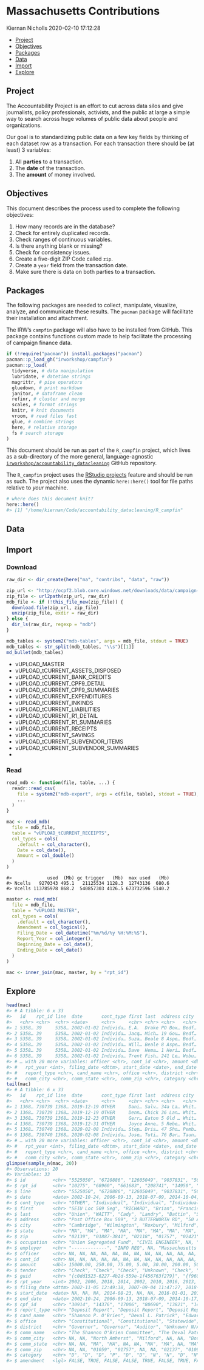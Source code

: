 Massachusetts Contributions
================
Kiernan Nicholls
2020-02-10 17:12:28

  - [Project](#project)
  - [Objectives](#objectives)
  - [Packages](#packages)
  - [Data](#data)
  - [Import](#import)
  - [Explore](#explore)

<!-- Place comments regarding knitting here -->

## Project

The Accountability Project is an effort to cut across data silos and
give journalists, policy professionals, activists, and the public at
large a simple way to search across huge volumes of public data about
people and organizations.

Our goal is to standardizing public data on a few key fields by thinking
of each dataset row as a transaction. For each transaction there should
be (at least) 3 variables:

1.  All **parties** to a transaction.
2.  The **date** of the transaction.
3.  The **amount** of money involved.

## Objectives

This document describes the process used to complete the following
objectives:

1.  How many records are in the database?
2.  Check for entirely duplicated records.
3.  Check ranges of continuous variables.
4.  Is there anything blank or missing?
5.  Check for consistency issues.
6.  Create a five-digit ZIP Code called `zip`.
7.  Create a `year` field from the transaction date.
8.  Make sure there is data on both parties to a transaction.

## Packages

The following packages are needed to collect, manipulate, visualize,
analyze, and communicate these results. The `pacman` package will
facilitate their installation and attachment.

The IRW’s `campfin` package will also have to be installed from GitHub.
This package contains functions custom made to help facilitate the
processing of campaign finance data.

``` r
if (!require("pacman")) install.packages("pacman")
pacman::p_load_gh("irworkshop/campfin")
pacman::p_load(
  tidyverse, # data manipulation
  lubridate, # datetime strings
  magrittr, # pipe operators
  gluedown, # print markdown
  janitor, # dataframe clean
  refinr, # cluster and merge
  scales, # format strings
  knitr, # knit documents
  vroom, # read files fast
  glue, # combine strings
  here, # relative storage
  fs # search storage 
)
```

This document should be run as part of the `R_campfin` project, which
lives as a sub-directory of the more general, language-agnostic
[`irworkshop/accountability_datacleaning`](https://github.com/irworkshop/accountability_datacleaning)
GitHub repository.

The `R_campfin` project uses the [RStudio
projects](https://support.rstudio.com/hc/en-us/articles/200526207-Using-Projects)
feature and should be run as such. The project also uses the dynamic
`here::here()` tool for file paths relative to *your* machine.

``` r
# where does this document knit?
here::here()
#> [1] "/home/kiernan/Code/accountability_datacleaning/R_campfin"
```

## Data

## Import

### Download

``` r
raw_dir <- dir_create(here("ma", "contribs", "data", "raw"))
```

``` r
zip_url <- "http://ocpf2.blob.core.windows.net/downloads/data/campaign-finance-reports.zip"
zip_file <- url2path(zip_url, raw_dir) 
mdb_file <- if (!this_file_new(zip_file)) {
  download.file(zip_url, zip_file)
  unzip(zip_file, exdir = raw_dir)
} else {
  dir_ls(raw_dir, regexp = "mdb")
}
```

``` r
mdb_tables <- system2("mdb-tables", args = mdb_file, stdout = TRUE)
mdb_tables <- str_split(mdb_tables, "\\s")[[1]]
md_bullet(mdb_tables)
```

  - vUPLOAD\_MASTER
  - vUPLOAD\_tCURRENT\_ASSETS\_DISPOSED
  - vUPLOAD\_tCURRENT\_BANK\_CREDITS
  - vUPLOAD\_tCURRENT\_CPF9\_DETAIL
  - vUPLOAD\_tCURRENT\_CPF9\_SUMMARIES
  - vUPLOAD\_tCURRENT\_EXPENDITURES
  - vUPLOAD\_tCURRENT\_INKINDS
  - vUPLOAD\_tCURRENT\_LIABILITIES
  - vUPLOAD\_tCURRENT\_R1\_DETAIL
  - vUPLOAD\_tCURRENT\_R1\_SUMMARIES
  - vUPLOAD\_tCURRENT\_RECEIPTS
  - vUPLOAD\_tCURRENT\_SAVINGS
  - vUPLOAD\_tCURRENT\_SUBVENDOR\_ITEMS
  - vUPLOAD\_tCURRENT\_SUBVENDOR\_SUMMARIES
  - 
### Read

``` r
read_mdb <- function(file, table, ...) {
  readr::read_csv(
    file = system2("mdb-export", args = c(file, table), stdout = TRUE),
    ...
  )
}
```

``` r
mac <- read_mdb(
  file = mdb_file,
  table = "vUPLOAD_tCURRENT_RECEIPTS",
  col_types = cols(
    .default = col_character(),
    Date = col_date(),
    Amount = col_double()
  )
)
```

    #>             used  (Mb) gc trigger   (Mb)  max used   (Mb)
    #> Ncells   9270343 495.1   21125534 1128.3  12743136  680.6
    #> Vcells 113785978 868.2  540857303 4126.5 673732596 5140.2

``` r
master <- read_mdb(
  file = mdb_file,
  table = "vUPLOAD_MASTER",
  col_types = cols(
    .default = col_character(),
    Amendment = col_logical(),
    Filing_Date = col_datetime("%m/%d/%y %H:%M:%S"),
    Report_Year = col_integer(),
    Beginning_Date = col_date(),
    Ending_Date = col_date()
  )
)
```

``` r
mac <- inner_join(mac, master, by = "rpt_id")
```

## Explore

``` r
head(mac)
#> # A tibble: 6 x 33
#>   id    rpt_id line  date       cont_type first last  address city  state zip   occupation employer
#>   <chr> <chr>  <chr> <date>     <chr>     <chr> <chr> <chr>   <chr> <chr> <chr> <chr>      <chr>   
#> 1 5358… 39     5358… 2002-01-02 Individu… E.A.  Drake PO Box… Bedf… MA    01730 <NA>       <NA>    
#> 2 5358… 39     5358… 2002-01-02 Individu… Jacq… Mich… 19 Gou… Bedf… MA    <NA>  <NA>       <NA>    
#> 3 5358… 39     5358… 2002-01-02 Individu… Suza… Beale 8 Aspe… Bedf… MA    <NA>  <NA>       <NA>    
#> 4 5358… 39     5358… 2002-01-02 Individu… Will… Beale 8 Aspe… Bedf… MA    <NA>  <NA>       <NA>    
#> 5 5358… 39     5358… 2002-01-02 Individu… Dave  Hema… 1 Heri… Bedf… MA    <NA>  <NA>       <NA>    
#> 6 5358… 39     5358… 2002-01-02 Individu… Trent Fish… 241 Le… Wobu… MA    01801 <NA>       <NA>    
#> # … with 20 more variables: officer <chr>, cont_id <chr>, amount <dbl>, tender <chr>, guid <chr>,
#> #   rpt_year <int>, filing_date <dttm>, start_date <date>, end_date <date>, cpf_id <chr>,
#> #   report_type <chr>, cand_name <chr>, office <chr>, district <chr>, comm_name <chr>,
#> #   comm_city <chr>, comm_state <chr>, comm_zip <chr>, category <chr>, amendment <lgl>
tail(mac)
#> # A tibble: 6 x 33
#>   id    rpt_id line  date       cont_type first last  address city  state zip   occupation employer
#>   <chr> <chr>  <chr> <date>     <chr>     <chr> <chr> <chr>   <chr> <chr> <chr> <chr>      <chr>   
#> 1 1368… 730739 1368… 2019-12-19 OTHER     Dani… Salv… 34a La… Whit… MA    02382 <NA>       <NA>    
#> 2 1368… 730739 1368… 2019-12-19 OTHER     Denn… Chick 36 Lan… Whit… MA    02382 <NA>       <NA>    
#> 3 1368… 730739 1368… 2019-12-23 OTHER     Gerr… Eaton 5 Old … Whit… MA    02382 <NA>       <NA>    
#> 4 1368… 730739 1368… 2019-12-31 OTHER     Joyce Anne… 5 Rebe… Whit… MA    02382 <NA>       <NA>    
#> 5 1368… 730740 1368… 2020-02-08 Individu… Step… Dris… 47 Sho… Pemb… MA    02359 Actor      Self-em…
#> 6 1368… 730740 1368… 2020-02-08 Individu… Jose… Tuti… 76 Bar… Taun… MA    02780 Communica… U.S. Ho…
#> # … with 20 more variables: officer <chr>, cont_id <chr>, amount <dbl>, tender <chr>, guid <chr>,
#> #   rpt_year <int>, filing_date <dttm>, start_date <date>, end_date <date>, cpf_id <chr>,
#> #   report_type <chr>, cand_name <chr>, office <chr>, district <chr>, comm_name <chr>,
#> #   comm_city <chr>, comm_state <chr>, comm_zip <chr>, category <chr>, amendment <lgl>
glimpse(sample_n(mac, 20))
#> Observations: 20
#> Variables: 33
#> $ id          <chr> "5525050", "6720886", "12605049", "9037831", "5608601", "7461900", "12059504…
#> $ rpt_id      <chr> "10275", "68960", "661683", "208741", "14950", "109030", "611669", "188874",…
#> $ line        <chr> "5525050", "6720886", "12605049", "9037831", "5608601", "7461900", "12059504…
#> $ date        <date> 2002-10-24, 2006-09-13, 2018-07-09, 2014-10-04, 2002-09-04, 2010-03-11, 201…
#> $ cont_type   <chr> "OTHER", "Individual", "Individual", "Individual", "Individual", "Individual…
#> $ first       <chr> "SEIU Loc 509 Seg", "RICHARD", "Brian", "Francis", "Richard", "SUZANNE", "Ro…
#> $ last        <chr> "Union", "WAITT", "Cady", "Landry", "Battin", "SUPPA", "Trombley", "Welch", …
#> $ address     <chr> "Post Office Box 509", "3 BUTTERWORTH RD", "50 Atherton St", "159 South Main…
#> $ city        <chr> "Cambridge", "Wilmington", "Roxbury", "Milford", "Lexington", "CAMBRIDGE", "…
#> $ state       <chr> "MA", "MA", "MA", "MA", "MA", "MA", "MA", "MA", "MA", "MA", "MA", "MA", "MA"…
#> $ zip         <chr> "02139", "01887-3841", "02118", "01757", "02421", "02139", "01921-2019", "01…
#> $ occupation  <chr> "Union Segregated Fund", "CIVIL ENGINEER", NA, "corrections officer", "senio…
#> $ employer    <chr> "-------------", "INFO REQ", NA, "Massachusetts Dept of Corrections", "MIT",…
#> $ officer     <chr> NA, NA, NA, NA, NA, NA, NA, NA, NA, NA, NA, NA, NA, NA, NA, NA, NA, NA, NA, …
#> $ cont_id     <chr> NA, NA, NA, NA, NA, NA, NA, NA, NA, NA, NA, NA, NA, NA, NA, NA, NA, NA, NA, …
#> $ amount      <dbl> 15000.00, 250.00, 75.00, 5.00, 30.00, 200.00, 500.00, 50.00, 200.00, 150.00,…
#> $ tender      <chr> "Check", "Check", "Check", "Unknown", "Check", "Check", "Unknown", "Unknown"…
#> $ guid        <chr> "{c0dd1523-6227-4b2d-559e-1f456763f279}", "{f9605602-5b0d-4f14-79ad-2a610c95…
#> $ rpt_year    <int> 2002, 2006, 2018, 2014, 2002, 2010, 2016, 2013, 2012, 2011, 2013, 2020, 2013…
#> $ filing_date <dttm> 2002-11-05 12:49:38, 2007-09-04 11:47:27, 2018-07-10 10:01:26, 2014-10-27 1…
#> $ start_date  <date> NA, NA, NA, 2014-08-23, NA, NA, 2016-01-01, 2013-07-01, NA, 2011-07-01, NA,…
#> $ end_date    <date> 2002-10-24, 2006-09-13, 2018-07-09, 2014-10-17, 2002-09-04, 2010-03-11, 201…
#> $ cpf_id      <chr> "30914", "14376", "17006", "80690", "13821", "14376", "11853", "14191", "130…
#> $ report_type <chr> "Deposit Report", "Deposit Report", "Deposit Report", "Pre-election Report (…
#> $ cand_name   <chr> "Shannon P. O'Brien", "Deval L. Patrick", "Edward J. Stamas", "MA Correction…
#> $ office      <chr> "Constitutional", "Constitutional", "Statewide", "Unknown/ N/A", "Constituti…
#> $ district    <chr> "Governor", "Governor", "Auditor", "Unknown/ N/A", "Governor", "Governor", "…
#> $ comm_name   <chr> "The Shannon O'Brien Committee", "The Deval Patrick Committee", "Stamas Comm…
#> $ comm_city   <chr> NA, NA, "North Amherst", "Milford", NA, NA, "Boston", "W. Springfield", NA, …
#> $ comm_state  <chr> NA, NA, "MA", "MA", NA, NA, "MA", "MA", NA, "MA", NA, "MA", "MA", "MA", "MA"…
#> $ comm_zip    <chr> NA, NA, "01059", "01757", NA, NA, "02137", "01090", NA, "01095", NA, "01748"…
#> $ category    <chr> "D", "D", "D", "P", "D", "D", "N", "N", "D", "N", "D", "P", "P", "D", "N", "…
#> $ amendment   <lgl> FALSE, TRUE, FALSE, FALSE, TRUE, FALSE, TRUE, FALSE, FALSE, FALSE, FALSE, FA…
```
